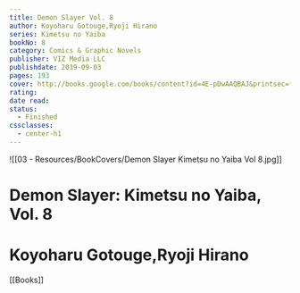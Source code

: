 ```yaml
---
title: Demon Slayer Vol. 8
author: Koyoharu Gotouge,Ryoji Hirano
series: Kimetsu no Yaiba
bookNo: 8
category: Comics & Graphic Novels
publisher: VIZ Media LLC
publishdate: 2019-09-03
pages: 193
cover: http://books.google.com/books/content?id=4E-pDwAAQBAJ&printsec=frontcover&img=1&zoom=1&source=gbs_api
rating: 
date read: 
status:
  - Finished
cssclasses:
  - center-h1
---
```

![[03 - Resources/BookCovers/Demon Slayer Kimetsu no Yaiba Vol 8.jpg]]
# Demon Slayer: Kimetsu no Yaiba, Vol. 8
# Koyoharu Gotouge,Ryoji Hirano







[[Books]]